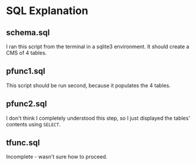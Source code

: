 
# SQL Explanation
## schema.sql
I ran this script from the terminal in a sqlite3 environment. It should create a
CMS of 4 tables.

## pfunc1.sql
This script should be run second, because it populates the 4 tables.

## pfunc2.sql
I don't think I completely understood this step, so I just displayed the tables'
contents using `SELECT`.

## tfunc.sql
Incomplete - wasn't sure how to proceed.
